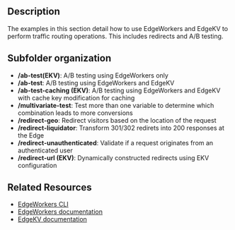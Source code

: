 ## Description
The examples in this section detail how to use EdgeWorkers and EdgeKV to perform traffic routing operations. This includes redirects and A/B testing.

## Subfolder organization
* **/ab-test(EKV)**: A/B testing using EdgeWorkers only
* **/ab-test**: A/B testing using EdgeWorkers and EdgeKV
* **/ab-test-caching (EKV)**: A/B testing using EdgeWorkers and EdgeKV with cache key modification for caching
* **/multivariate-test**: Test more than one variable to determine which combination leads to more conversions 
* **/redirect-geo**: Redirect visitors based on the location of the request 
* **/redirect-liquidator**: Transform 301/302 redirets into 200 responses at the Edge
* **/redirect-unauthenticated**: Validate if a request originates from an authenticated user
* **/redirect-url (EKV)**: Dynamically constructed redirects using EKV configuration

## Related Resources
- [EdgeWorkers CLI](https://developer.akamai.com/cli/packages/edgeworkers.html)
- [EdgeWorkers documentation](https://techdocs.akamai.com/edgeworkers/docs)
- [EdgeKV documentation](https://techdocs.akamai.com/edgekv/docs)
